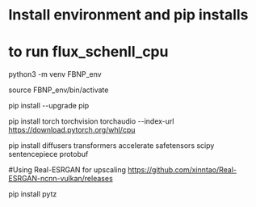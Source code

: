# Install environment and pip installs 
# to run flux_schenll_cpu
python3 -m venv FBNP_env 

source FBNP_env/bin/activate

pip install --upgrade pip 

pip install torch torchvision torchaudio --index-url https://download.pytorch.org/whl/cpu

pip install diffusers transformers accelerate safetensors scipy sentencepiece protobuf

#Using Real-ESRGAN for upscaling https://github.com/xinntao/Real-ESRGAN-ncnn-vulkan/releases

pip install pytz

